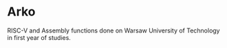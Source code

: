 # Arko

RISC-V and Assembly functions done on Warsaw University of Technology in first year of studies.
